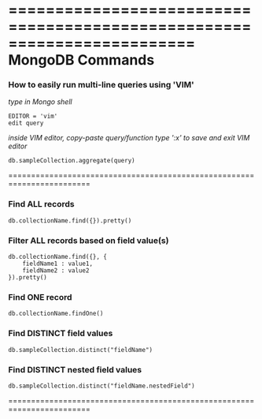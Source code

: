 
========================================================================
 MongoDB Commands
========================================================================

### How to easily run multi-line queries using 'VIM'

_type in Mongo shell_

    EDITOR = 'vim'
    edit query

_inside VIM editor, copy-paste query/function_
_type ':x' to save and exit VIM editor_

    db.sampleCollection.aggregate(query)


========================================================================

### Find ALL records

    db.collectionName.find({}).pretty()


### Filter ALL records based on field value(s)

    db.collectionName.find({}, {
        fieldName1 : value1,
        fieldName2 : value2
    }).pretty()


### Find ONE record

    db.collectionName.findOne()


### Find DISTINCT field values

    db.sampleCollection.distinct("fieldName")


### Find DISTINCT nested field values

    db.sampleCollection.distinct("fieldName.nestedField")


========================================================================
